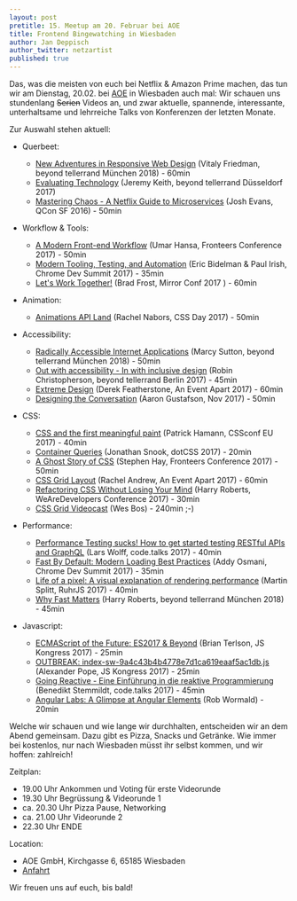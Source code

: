```yaml
---
layout: post
pretitle: 15. Meetup am 20. Februar bei AOE
title: Frontend Bingewatching in Wiesbaden
author: Jan Deppisch
author_twitter: netzartist
published: true
---
```


Das, was die meisten von euch bei Netflix & Amazon Prime machen, das tun wir am Dienstag, 20.02. bei [AOE](https://www.aoe.com/) in Wiesbaden auch mal: Wir schauen uns stundenlang <strike>Serien</strike> Videos an, und zwar aktuelle, spannende, interessante, unterhaltsame und lehrreiche Talks von Konferenzen der letzten Monate. 

Zur Auswahl stehen aktuell:

- Querbeet:
  - [New Adventures in Responsive Web Design](https://vimeo.com/channels/beyondtellerrand/251516830) (Vitaly Friedman, beyond tellerrand München 2018) - 60min
  - [Evaluating Technology](https://vimeo.com/channels/beyondtellerrand/217697727) (Jeremy Keith, beyond tellerrand Düsseldorf 2017)
  - [Mastering Chaos - A Netflix Guide to Microservices](https://www.youtube.com/watch?v=CZ3wIuvmHeM) (Josh Evans, QCon SF 2016) - 50min

- Workflow & Tools:
  - [A Modern Front-end Workflow](https://vimeo.com/238586718) (Umar Hansa, Fronteers Conference 2017) - 50min
  - [Modern Tooling, Testing, and Automation](https://www.youtube.com/watch?v=7-XnEMrQnn4) (Eric Bidelman & Paul Irish, Chrome Dev Summit 2017) - 35min
  - [Let's Work Together!](https://www.youtube.com/watch?v=-xN5KeRixkA) (Brad Frost, Mirror Conf 2017 ) - 60min

- Animation:
  - [Animations API Land](https://www.youtube.com/watch?v=T7dD9Az51e4) (Rachel Nabors, CSS Day 2017) - 50min

 - Accessibility:
   - [Radically Accessible Internet Applications](https://vimeo.com/channels/beyondtellerrand/251520898) (Marcy Sutton, beyond tellerrand München 2018) - 50min
   - [Out with accessibility - In with inclusive design](https://vimeo.com/channels/beyondtellerrand/241688610) (Robin Christopherson, beyond tellerrand Berlin 2017) - 45min
   - [Extreme Design](https://aneventapart.com/news/post/extreme-design-by-derek-featherstonean-event-apart-video) (Derek Featherstone, An Event Apart 2017) - 60min
   - [Designing the Conversation](https://www.youtube.com/watch?v=ZlDaUbMcwxQ) (Aaron Gustafson, Nov 2017) - 50min

- CSS:
  - [CSS and the first meaningful paint](https://www.youtube.com/watch?v=4pQ2byAoIX0) (Patrick Hamann, CSSconf EU 2017) - 40min
  - [Container Queries](https://www.youtube.com/watch?v=s1J4T1NW3qo) (Jonathan Snook, dotCSS 2017) - 20min
  - [A Ghost Story of CSS](https://vimeo.com/239629014) (Stephen Hay, Fronteers Conference 2017) - 50min
  - [CSS Grid Layout](https://aneventapart.com/news/post/css-grid-layout-by-rachel-andrewan-event-apart-video) (Rachel Andrew, An Event Apart 2017) - 60min
  - [Refactoring CSS Without Losing Your Mind](https://www.youtube.com/watch?v=fvTryZjGyg8) (Harry Roberts, WeAreDevelopers Conference 2017) - 30min
  - [CSS Grid Videocast](https://cssgrid.io/) (Wes Bos) - 240min ;-)

- Performance:
  - [Performance Testing sucks! How to get started testing RESTful APIs and GraphQL](https://www.youtube.com/watch?v=6fMJIXPoPXs) (Lars Wolff, code.talks 2017) - 40min
  - [Fast By Default: Modern Loading Best Practices](https://www.youtube.com/watch?v=_srJ7eHS3IM) (Addy Osmani, Chrome Dev Summit 2017) - 35min
  - [Life of a pixel: A visual explanation of rendering performance](https://www.youtube.com/watch?v=WSo2r7LBFLA) (Martin Splitt, RuhrJS 2017) - 40min
  - [Why Fast Matters](https://vimeo.com/channels/beyondtellerrand/251519607) (Harry Roberts, beyond tellerrand München 2018) - 45min

- Javascript:
  - [ECMAScript of the Future: ES2017 & Beyond](https://www.youtube.com/watch?v=0opjPdK55QA) (Brian Terlson, JS Kongress 2017) - 25min
  - [OUTBREAK: index-sw-9a4c43b4b4778e7d1ca619eaaf5ac1db.js](https://www.youtube.com/watch?v=cHDhGG-wPkk) (Alexander Pope, JS Kongress 2017) - 25min
  - [Going Reactive - Eine Einführung in die reaktive Programmierung](https://www.youtube.com/watch?v=YnladsQPqYk) (Benedikt Stemmildt, code.talks 2017) - 45min
  - [Angular Labs: A Glimpse at Angular Elements](https://www.youtube.com/watch?v=ljsOPm4MMEo) (Rob Wormald) - 20min

Welche wir schauen und wie lange wir durchhalten, entscheiden wir an dem Abend gemeinsam. Dazu gibt es Pizza, Snacks und Getränke. Wie immer bei kostenlos, nur nach Wiesbaden müsst ihr selbst kommen, und wir hoffen: zahlreich!

Zeitplan:
- 19.00 Uhr Ankommen und Voting für erste Videorunde
- 19.30 Uhr Begrüssung & Videorunde 1
- ca. 20.30 Uhr Pizza Pause, Networking
- ca. 21.00 Uhr Videorunde 2
- 22.30 Uhr ENDE

Location:
- AOE GmbH, Kirchgasse 6, 65185 Wiesbaden
- [Anfahrt](https://www.aoe.com/fileadmin/AOE.com/images/main_navigation/contact/locations/Anfahrtsbeschreibung_zu_AOE_in_Wiesbaden.pdf)

Wir freuen uns auf euch, bis bald! 
